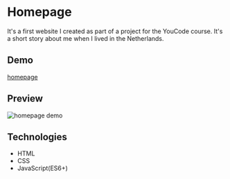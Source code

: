 # Homepage

It's a first website I created as part of a project for the YouCode course.
It's a short story about me when I lived in the Netherlands.

## Demo

[homepage](https://krystiangreblowski.github.io/homepage/)

## Preview

![homepage demo](images/demo.gif)

## Technologies
- HTML
- CSS
- JavaScript(ES6+)
